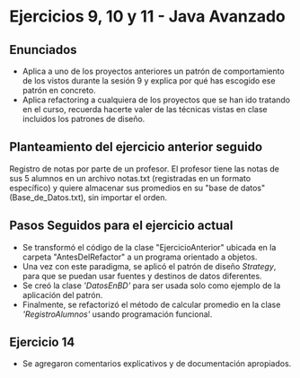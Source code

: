 # Ejercicios 9, 10 y 11 - Java Avanzado

## Enunciados
+ Aplica a uno de los proyectos anteriores un patrón de comportamiento de los vistos durante la sesión 9 y explica por qué has escogido ese patrón en concreto.
+ Aplica refactoring a cualquiera de los proyectos que se han ido tratando en el curso, recuerda hacerte valer de las técnicas vistas en clase incluidos los patrones de diseño.

## Planteamiento del ejercicio anterior seguido

Registro de notas por parte de un profesor. El profesor tiene las notas de sus 5 alumnos en un archivo notas.txt (registradas en un formato específico)
y quiere almacenar sus promedios en su "base de datos" (Base_de_Datos.txt), sin importar el orden.

## Pasos Seguidos para el ejercicio actual
+ Se transformó el código de la clase "EjercicioAnterior" ubicada en la carpeta "AntesDelRefactor" a un programa orientado a objetos.
+ Una vez con este paradigma, se aplicó el patrón de diseño *Strategy*, para que se puedan usar fuentes y destinos de datos diferentes.
+ Se creó la clase *'DatosEnBD'* para ser usada solo como ejemplo de la aplicación del patrón.
+ Finalmente, se refactorizó el método de calcular promedio en la clase *'RegistroAlumnos'* usando programación funcional.

## Ejercicio 14
+ Se agregaron comentarios explicativos y de documentación apropiados.